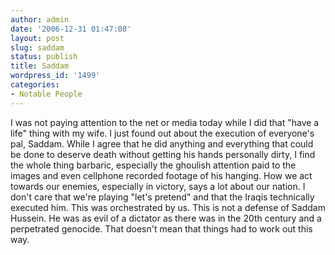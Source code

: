 ```yaml
---
author: admin
date: '2006-12-31 01:47:08'
layout: post
slug: saddam
status: publish
title: Saddam
wordpress_id: '1499'
categories:
- Notable People
---
```


I was not paying attention to the net or media today while I did that
"have a life" thing with my wife. I just found out about the execution
of everyone's pal, Saddam. While I agree that he did anything and
everything that could be done to deserve death without getting his hands
personally dirty, I find the whole thing barbaric, especially the
ghoulish attention paid to the images and even cellphone recorded
footage of his hanging. How we act towards our enemies, especially in
victory, says a lot about our nation. I don't care that we're playing
"let's pretend" and that the Iraqis technically executed him. This was
orchestrated by us. This is not a defense of Saddam Hussein. He was as
evil of a dictator as there was in the 20th century and a perpetrated
genocide. That doesn't mean that things had to work out this way.
